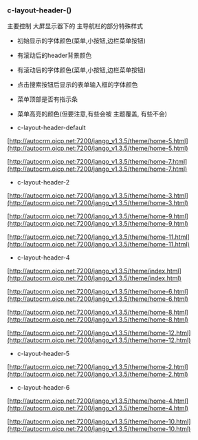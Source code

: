 




### c-layout-header-()

主要控制 大屏显示器下的 主导航栏的部分特殊样式

- 初始显示的字体颜色(菜单,小按钮,边栏菜单按钮)
- 有滚动后的header背景颜色
- 有滚动后的字体颜色(菜单,小按钮,边栏菜单按钮)
- 点击搜索按钮后显示的表单输入框的字体颜色
- 菜单顶部是否有指示条
- 菜单高亮的颜色(但要注意,有些会被 主题覆盖, 有些不会)




- c-layout-header-default

[http://autocrm.oicp.net:7200/jango_v1.3.5/theme/home-5.html](http://autocrm.oicp.net:7200/jango_v1.3.5/theme/home-5.html)

[http://autocrm.oicp.net:7200/jango_v1.3.5/theme/home-7.html](http://autocrm.oicp.net:7200/jango_v1.3.5/theme/home-7.html)


- c-layout-header-2

[http://autocrm.oicp.net:7200/jango_v1.3.5/theme/home-3.html](http://autocrm.oicp.net:7200/jango_v1.3.5/theme/home-3.html)

[http://autocrm.oicp.net:7200/jango_v1.3.5/theme/home-9.html](http://autocrm.oicp.net:7200/jango_v1.3.5/theme/home-9.html)

[http://autocrm.oicp.net:7200/jango_v1.3.5/theme/home-11.html](http://autocrm.oicp.net:7200/jango_v1.3.5/theme/home-11.html)

- c-layout-header-4

[http://autocrm.oicp.net:7200/jango_v1.3.5/theme/index.html](http://autocrm.oicp.net:7200/jango_v1.3.5/theme/index.html)

[http://autocrm.oicp.net:7200/jango_v1.3.5/theme/home-6.html](http://autocrm.oicp.net:7200/jango_v1.3.5/theme/home-6.html)

[http://autocrm.oicp.net:7200/jango_v1.3.5/theme/home-8.html](http://autocrm.oicp.net:7200/jango_v1.3.5/theme/home-8.html)

[http://autocrm.oicp.net:7200/jango_v1.3.5/theme/home-12.html](http://autocrm.oicp.net:7200/jango_v1.3.5/theme/home-12.html)

- c-layout-header-5 

[http://autocrm.oicp.net:7200/jango_v1.3.5/theme/home-2.html](http://autocrm.oicp.net:7200/jango_v1.3.5/theme/home-2.html)

- c-layout-header-6

[http://autocrm.oicp.net:7200/jango_v1.3.5/theme/home-4.html](http://autocrm.oicp.net:7200/jango_v1.3.5/theme/home-4.html)

[http://autocrm.oicp.net:7200/jango_v1.3.5/theme/home-10.html](http://autocrm.oicp.net:7200/jango_v1.3.5/theme/home-10.html)


